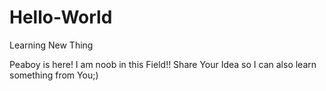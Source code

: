 # Hello-World

Learning New Thing

Peaboy is here! I am noob in this Field!! Share Your Idea so I can also learn something from You;)
